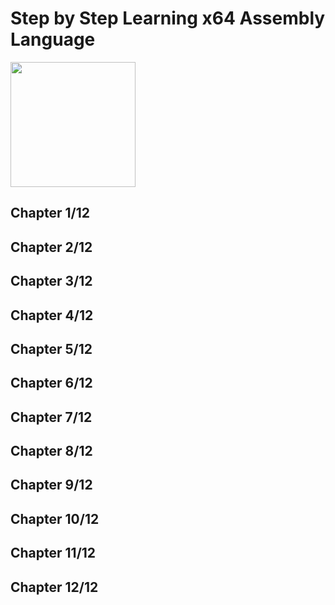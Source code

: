 # Step by Step Learning x64 Assembly Language
<img src="../covers/9781394155255.jpg" width="200"/>

## Chapter 1/12
## Chapter 2/12
## Chapter 3/12
## Chapter 4/12
## Chapter 5/12
## Chapter 6/12
## Chapter 7/12
## Chapter 8/12
## Chapter 9/12
## Chapter 10/12
## Chapter 11/12
## Chapter 12/12
